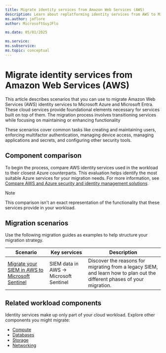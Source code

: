 ```yaml
---
title: Migrate identity services from Amazon Web Services (AWS)
description: Learn about replatforming identity services from AWS to Microsoft Cloud to support the security requirements of the workload. Discover key similarities and differences between the AWS and Microsoft.
ms.author: joflore
author: MicrosoftGuyJFlo

ms.date: 05/01/2025

ms.service: 
ms.subservice: 
ms.topic: conceptual
---
```

# Migrate identity services from Amazon Web Services (AWS)

This article describes scenarios that you can use to migrate Amazon Web Services (AWS) identity services to Microsoft Azure and Microsoft Entra. These cloud services provide foundational elements necessary for services built on top of them. The migration process involves transitioning services while focusing on maintaining or enhancing functionality

These scenarios cover common tasks like creating and maintaining users, enforcing multifactor authentication, managing device access, managing applications and secrets, and configuring other security tools.

## Component comparison

To begin the process, compare AWS identity services used in the workload to their closest Azure counterparts. This evaluation helps identify the most suitable Azure services for your migration needs. For more information, see [Compare AWS and Azure security and identity management solutions](/azure/architecture/aws-professional/security-identity).

> [!NOTE]
> This comparison isn't an exact representation of the functionality that these services provide in your workload.

## Migration scenarios

Use the following migration guides as examples to help structure your migration strategy.

| Scenario | Key services | Description |
|--|--|--|
| [Migrate your SIEM in AWS to Microsoft Sentinel](/azure/sentinel/migration) |  SIEM data in AWS -> Microsoft Sentinel | Discover the reasons for migrating from a legacy SIEM, and learn how to plan out the different phases of your migration. |

## Related workload components

Identity services make up only part of your cloud workload. Explore other components you might migrate:

- [Compute](migrate-compute-from-aws.md)
- [Databases](migrate-databases-from-aws.md)
- [Storage](migrate-storage-from-aws.md)
- [Networking](migrate-networking-from-aws.md)
 
